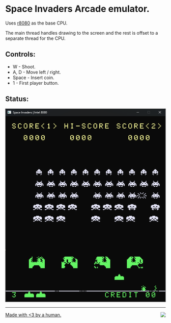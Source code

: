 # Space Invaders Arcade emulator.

Uses [r8080](https://github.com/solomonarul/r8080) as the base CPU.

The main thread handles drawing to the screen and the rest is offset to a separate thread for the CPU.

## Controls:

- W - Shoot.
- A, D - Move left / right.
- Space - Insert coin.
- 1 - First player button.

## Status:

<p align="center">
    <img src=".github/latest.gif"/>
</p>

---

<a href="https://brainmade.org/">
    Made with <3 by a human.
    <img src="https://brainmade.org/88x31-light.png" align="right">
</a>